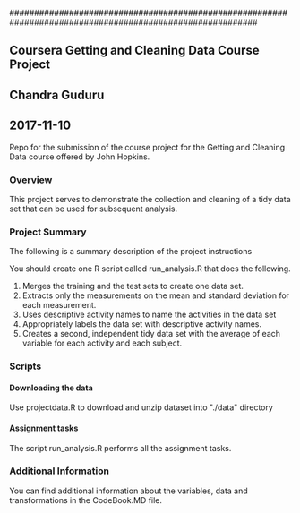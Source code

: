 ##########################################################################################################

## Coursera Getting and Cleaning Data Course Project
## Chandra Guduru
## 2017-11-10


Repo for the submission of the course project for the  Getting and Cleaning Data course offered by John Hopkins.

### Overview
This project serves to demonstrate the collection and cleaning of a tidy data set that can be used for subsequent
analysis.



### Project Summary
The following is a summary description of the project instructions

You should create one R script called run_analysis.R that does the following. 
1. Merges the training and the test sets to create one data set.
2. Extracts only the measurements on the mean and standard deviation for each measurement. 
3. Uses descriptive activity names to name the activities in the data set
4. Appropriately labels the data set with descriptive activity names. 
5. Creates a second, independent tidy data set with the average of each variable for each activity and each subject.


### Scripts
#### Downloading the data
Use projectdata.R to download and unzip dataset  into "./data" directory 

#### Assignment tasks
The script run_analysis.R performs all the assignment tasks.



### Additional Information
You can find additional information about the variables, data and transformations in the CodeBook.MD file.
